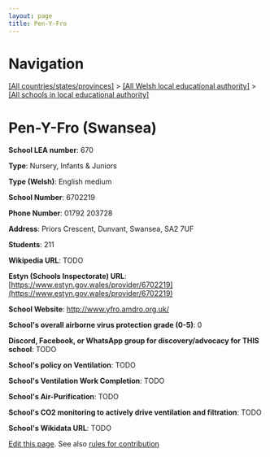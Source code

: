```yaml
---
layout: page
title: Pen-Y-Fro
---
```

# Navigation

[[All countries/states/provinces]](../../..) > [[All Welsh local educational authority]](../..) > [[All schools in local educational authority]](..)

# Pen-Y-Fro (Swansea)

**School LEA number**: 670

**Type**: Nursery, Infants & Juniors

**Type (Welsh)**: English medium

**School Number**: 6702219

**Phone Number**: 01792 203728

**Address**: Priors Crescent, Dunvant, Swansea, SA2 7UF

**Students**: 211

**Wikipedia URL**: TODO

**Estyn (Schools Inspectorate) URL**: [https://www.estyn.gov.wales/provider/6702219](https://www.estyn.gov.wales/provider/6702219)

**School Website**: http://www.yfro.amdro.org.uk/

**School's overall airborne virus protection grade (0-5)**: 0

**Discord, Facebook, or WhatsApp group for discovery/advocacy for THIS school**: TODO

**School's policy on Ventilation**: TODO

**School's Ventilation Work Completion**: TODO

**School's Air-Purification**: TODO

**School's CO2 monitoring to actively drive ventilation and filtration**: TODO

**School's Wikidata URL**: TODO




[Edit this page](https://github.com/ventilate-schools/Wales/edit/prif/./Swansea/Pen-Y-Fro.md). See also [rules for contribution](../../../contribution-rules/)